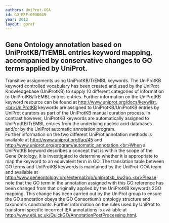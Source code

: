 ```yaml
--- 
authors: UniProt-GOA
id: GO_REF:0000045
year: 2012
layout: goref
---
```


## Gene Ontology annotation based on UniProtKB/TrEMBL entries keyword mapping, accompanied by conservative changes to GO terms applied by UniProt.

Transitive assignments using UniProtKB/TrEMBL keywords. The UniProtKB keyword controlled vocabulary has been created and used by the UniProt Knowledgebase (UniProtKB) to supply 10 different categories of information to UniProtKB/TrEMBL entries entries. Further information on the UniProtKB keyword resource can be found at http://www.uniprot.org/docs/keywlist.<br>UniProtKB keywords are assigned to UniProtKB/UniProtKB entries by UniProt curators as part of the UniProtKB manual curation process. In contrast however, UniProtKB keywords are automatically assigned to UniProtKB/TrEMBL entries from the underlying nucleic acid databases and/or by the UniProt automatic annotation program.<br>Further information on the two different UniProt annotation methods is available at http://www.uniprot.org/faq/45 and http://www.uniprot.org/program/automatic_annotation.<br>When a UniProtKB keyword describes a concept that is within the scope of the Gene Ontology, it is investigated to determine whether it is appropriate to map the keyword to an equivalent term in GO. The translation table between GO terms and UniProtKB keywords is maintained by the UniProt-GOA team and available at http://www.geneontology.org/external2go/uniprotkb_kw2go.<br>Please note that the GO term in the annotation assigned with this GO reference has been changed from that originally applied by the UniProtKB keywords 2GO mapping. This change has been carried out by the UniProt group to ensure the GO annotation obeys the GO Consortium’s ontology structure and taxonomic constraints. Further information on the rules used by UniProt to transform specific incorrect IEA annotations is available at http://www.ebi.ac.uk/QuickGO/AnnotationPostProcessing.html.

